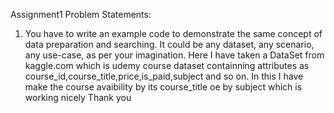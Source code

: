 Assignment1
Problem Statements:
1. You have to write an example code to demonstrate the same concept of data preparation
and searching. It could be any dataset, any scenario, any use-case, as per your
imagination.
Here I have taken a DataSet from kaggle.com which is udemy course dataset containning attributes as course_id,course_title,price,is_paid,subject and so on.
In this I have make the course avaibility by its course_title oe by subject which is working nicely
Thank you
